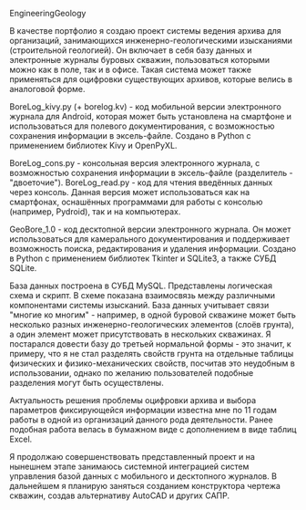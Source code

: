 EngineeringGeology

В качестве портфолио я создаю проект системы ведения архива для организаций, занимающихся инженерно-геологическими изысканиями (строительной геологией). Он включает в себя базу данных и электронные журналы буровых скважин, пользоваться которыми можно как в поле, так и в офисе. Такая система может также применяться для оцифровки существующих архивов, которые велись в аналоговой форме.

BoreLog_kivy.py (+ borelog.kv) - код мобильной версии электронного журнала для Android, которая может быть установлена на смартфоне и использоваться для полевого документирования, с возможностью сохранения информации в эксель-файле. Создано в Python с применением библиотек Kivy и OpenPyXL. 

BoreLog_cons.py - консольная версия электронного журнала, с возможностью сохранения информации в эксель-файле (разделитель - "двоеточие"). BoreLog_read.py - код для чтения введённых данных через консоль. Данная версия может использоваться как на смартфонах, оснашённых программами для работы с консолью (например, Pydroid), так и на компьютерах.

GeoBore_1.0 - код десктопной версии электронного журнала. Он может использоваться для камерального документирования и поддерживает возможность поиска, редактирования и удаления информации. Создано в Python с применением библиотек Tkinter и SQLite3, а также СУБД SQLite. 

База данных построена в СУБД MySQL. Представлены логическая схема и скрипт. В схеме показана взаимосвязь между различными компонентами системы изысканий. База данных учитывает связи "многие ко многим" - например, в одной буровой скважине может быть несколько разных инженерно-геологических элементов (слоёв грунта), а один элемент может присутствовать в нескольких скважинах. Я постарался довести базу до третьей нормальной формы - это значит, к примеру, что я не стал разделять свойств грунта на отдельные таблицы физических и физико-механических свойств, посчитав это неудобным в использовании, однако по желанию пользователей подобные разделения могут быть осуществлены.

Актуальность решения проблемы оцифровки архива и выбора параметров фиксирующейся информации известна мне по 11 годам работы в одной из организаций данного рода деятельности. Ранее подобная работа велась в бумажном виде с дополнением в виде таблиц Excel.

Я продолжаю совершенствовать представленный проект и на нынешнем этапе занимаюсь системной интеграцией систем управления базой данных с мобильного и десктопного журналов. В дальнейшем я планирую заняться созданием конструктора чертежа скважин, создав альтернативу AutoCAD и других САПР.
